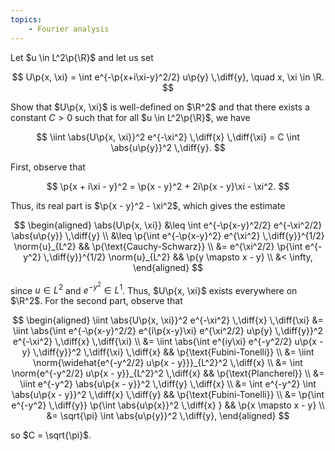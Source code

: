 ```yaml
---
topics:
    - Fourier analysis
---
```


<problem>

Let $u \in L^2\p{\R}$ and let us set

$$
U\p{x, \xi}
    = \int e^{-\p{x+i\xi-y}^2/2} u\p{y} \,\diff{y},
\quad x, \xi \in \R.
$$

Show that $U\p{x, \xi}$ is well-defined on $\R^2$ and that there exists a constant $C > 0$ such that for all $u \in L^2\p{\R}$, we have

$$
\iint \abs{U\p{x, \xi}}^2 e^{-\xi^2} \,\diff{x} \,\diff{\xi}
    = C \int \abs{u\p{y}}^2 \,\diff{y}.
$$

</problem>

<solution>

First, observe that

$$
\p{x + i\xi - y}^2
    = \p{x - y}^2 + 2i\p{x - y}\xi - \xi^2.
$$

Thus, its real part is $\p{x - y}^2 - \xi^2$, which gives the estimate

$$
\begin{aligned}
    \abs{U\p{x, \xi}}
        &\leq \int e^{-\p{x-y}^2/2} e^{-\xi^2/2} \abs{u\p{y}} \,\diff{y} \\
        &\leq \p{\int e^{-\p{x-y}^2} e^{\xi^2} \,\diff{y}}^{1/2} \norm{u}_{L^2}
            && \p{\text{Cauchy-Schwarz}} \\
        &= e^{\xi^2/2} \p{\int e^{-y^2} \,\diff{y}}^{1/2} \norm{u}_{L^2}
            && \p{y \mapsto x - y} \\
        &< \infty,
\end{aligned}
$$

since $u \in L^2$ and $e^{-y^2} \in L^1$. Thus, $U\p{x, \xi}$ exists everywhere on $\R^2$. For the second part, observe that

$$
\begin{aligned}
    \iint \abs{U\p{x, \xi}}^2 e^{-\xi^2} \,\diff{x} \,\diff{\xi}
        &= \iint \abs{\int e^{-\p{x-y}^2/2} e^{i\p{x-y}\xi} e^{\xi^2/2} u\p{y} \,\diff{y}}^2 e^{-\xi^2} \,\diff{x} \,\diff{\xi} \\
        &= \iint \abs{\int e^{iy\xi} e^{-y^2/2} u\p{x - y} \,\diff{y}}^2 \,\diff{\xi} \,\diff{x}
            && \p{\text{Fubini-Tonelli}} \\
        &= \iint \norm{\widehat{e^{-y^2/2} u\p{x - y}}}_{L^2}^2 \,\diff{x} \\
        &= \int \norm{e^{-y^2/2} u\p{x - y}}_{L^2}^2 \,\diff{x}
            && \p{\text{Plancherel}} \\
        &= \iint e^{-y^2} \abs{u\p{x - y}}^2 \,\diff{y} \,\diff{x} \\
        &= \int e^{-y^2} \int \abs{u\p{x - y}}^2 \,\diff{x} \,\diff{y}
            && \p{\text{Fubini-Tonelli}} \\
        &= \p{\int e^{-y^2} \,\diff{y}} \p{\int \abs{u\p{x}}^2 \,\diff{x} }
            && \p{x \mapsto x - y} \\
        &= \sqrt{\pi} \int \abs{u\p{y}}^2 \,\diff{y},
\end{aligned}
$$

so $C = \sqrt{\pi}$.

</solution>
